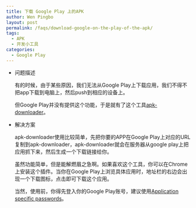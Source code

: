 ```yaml
---
title: 下载 Google Play 上的APK
author: Wen Pingbo
layout: post
permalink: /faqs/download-google-on-the-play-of-the-apk/
tags:
  - APK
  - 开发小工具
categories:
  - Google Play
---
```

  * 问题描述

    有的时候，由于某些原因，我们无法从Google Play上下载应用，我们不得不把app下载到电脑上，然后push到相应的设备上。

    但Google Play并没有提供这个功能，于是就有了这个工具[apk-downloader][1]。

  * 解决方案

    apk-downloader使用比较简单，先把你要的APP在Google Play上对应的URL复制到apk-downloader，apk-downloader就会在服务器从google play上把应用抓下来，然后生成一个下载链接给你。

    虽然功能简单，但是能解燃眉之急啊。如果喜欢这个工具，你可以在Chrome上安装这个插件。当你在Google Play上浏览具体应用时，地址栏的右边会出现一个下载图标，点击即可下载这个应用。

    当然，使用前，你得先登入你的Google Play账号，建议使用[Application specific passwords][2]。




 [1]: http://apps.evozi.com/apk-downloader/
 [2]: https://support.google.com/accounts/answer/185833?hl=en

